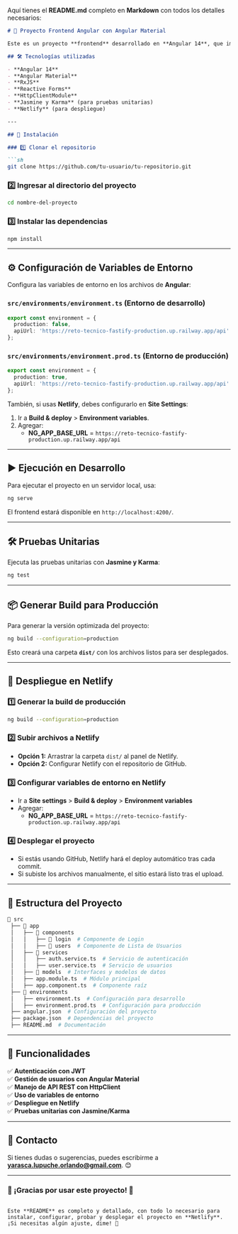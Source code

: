 Aquí tienes el **README.md** completo en **Markdown** con todos los detalles necesarios:  

```markdown
# 📌 Proyecto Frontend Angular con Angular Material

Este es un proyecto **frontend** desarrollado en **Angular 14**, que implementa un sistema de autenticación y listado de usuarios. Se usa **Angular Material** para la interfaz de usuario y **Reactive Forms** para las validaciones.

## 🛠️ Tecnologías utilizadas

- **Angular 14**
- **Angular Material**
- **RxJS**
- **Reactive Forms**
- **HttpClientModule**
- **Jasmine y Karma** (para pruebas unitarias)
- **Netlify** (para despliegue)

---

## 🚀 Instalación

### 1️⃣ Clonar el repositorio

```sh
git clone https://github.com/tu-usuario/tu-repositorio.git
```

### 2️⃣ Ingresar al directorio del proyecto

```sh
cd nombre-del-proyecto
```

### 3️⃣ Instalar las dependencias

```sh
npm install
```

---

## ⚙️ Configuración de Variables de Entorno

Configura las variables de entorno en los archivos de **Angular**:

### `src/environments/environment.ts` (Entorno de desarrollo)

```ts
export const environment = {
  production: false,
  apiUrl: 'https://reto-tecnico-fastify-production.up.railway.app/api'
};
```

### `src/environments/environment.prod.ts` (Entorno de producción)

```ts
export const environment = {
  production: true,
  apiUrl: 'https://reto-tecnico-fastify-production.up.railway.app/api'
};
```

También, si usas **Netlify**, debes configurarlo en **Site Settings**:

1. Ir a **Build & deploy** > **Environment variables**.
2. Agregar:
   - **NG_APP_BASE_URL** = `https://reto-tecnico-fastify-production.up.railway.app/api`

---

## ▶️ Ejecución en Desarrollo

Para ejecutar el proyecto en un servidor local, usa:

```sh
ng serve
```

El frontend estará disponible en `http://localhost:4200/`.

---

## 🛠️ Pruebas Unitarias

Ejecuta las pruebas unitarias con **Jasmine y Karma**:

```sh
ng test
```

---

## 📦 Generar Build para Producción

Para generar la versión optimizada del proyecto:

```sh
ng build --configuration=production
```

Esto creará una carpeta **`dist/`** con los archivos listos para ser desplegados.

---

## 🚀 Despliegue en Netlify

### 1️⃣ Generar la build de producción

```sh
ng build --configuration=production
```

### 2️⃣ Subir archivos a Netlify

- **Opción 1:** Arrastrar la carpeta `dist/` al panel de Netlify.
- **Opción 2:** Configurar Netlify con el repositorio de GitHub.

### 3️⃣ Configurar variables de entorno en Netlify

- Ir a **Site settings** > **Build & deploy** > **Environment variables**
- Agregar:
  - **NG_APP_BASE_URL** = `https://reto-tecnico-fastify-production.up.railway.app/api`

### 4️⃣ Desplegar el proyecto

- Si estás usando GitHub, Netlify hará el deploy automático tras cada commit.
- Si subiste los archivos manualmente, el sitio estará listo tras el upload.

---

## 📄 Estructura del Proyecto

```bash
📂 src
 ├── 📂 app
 │   ├── 📂 components
 │   │   ├── 📂 login  # Componente de Login
 │   │   ├── 📂 users  # Componente de Lista de Usuarios
 │   ├── 📂 services
 │   │   ├── auth.service.ts  # Servicio de autenticación
 │   │   ├── user.service.ts  # Servicio de usuarios
 │   ├── 📂 models  # Interfaces y modelos de datos
 │   ├── app.module.ts  # Módulo principal
 │   ├── app.component.ts  # Componente raíz
 ├── 📂 environments
 │   ├── environment.ts  # Configuración para desarrollo
 │   ├── environment.prod.ts  # Configuración para producción
 ├── angular.json  # Configuración del proyecto
 ├── package.json  # Dependencias del proyecto
 ├── README.md  # Documentación
```

---

## 🚀 Funcionalidades

✅ **Autenticación con JWT**  
✅ **Gestión de usuarios con Angular Material**  
✅ **Manejo de API REST con HttpClient**  
✅ **Uso de variables de entorno**  
✅ **Despliegue en Netlify**  
✅ **Pruebas unitarias con Jasmine/Karma**  

---

## 📢 Contacto

Si tienes dudas o sugerencias, puedes escribirme a **yarasca.lupuche.orlando@gmail.com**. 😊

---

### 🎉 ¡Gracias por usar este proyecto! 🚀
```

Este **README** es completo y detallado, con todo lo necesario para instalar, configurar, probar y desplegar el proyecto en **Netlify**. ¡Si necesitas algún ajuste, dime! 🚀
